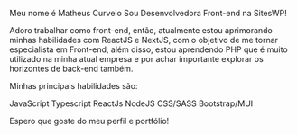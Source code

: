 Meu nome é Matheus Curvelo
Sou Desenvolvedora Front-end na SitesWP!

Adoro trabalhar como front-end, então, atualmente estou aprimorando minhas habilidades com ReactJS e NextJS, com o objetivo de me tornar especialista em Front-end, além disso, estou aprendendo PHP que é muito utilizado na minha atual empresa e por achar importante explorar os horizontes de back-end também.

Minhas principais habilidades são:

JavaScript
Typescript
ReactJs
NodeJS
CSS/SASS
Bootstrap/MUI

Espero que goste do meu perfil e portfólio!
